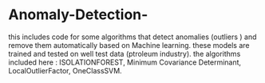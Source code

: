 # Anomaly-Detection-
this includes code for some algorithms that detect anomalies (outliers ) and remove them automatically based on Machine learning.
these models are trained and tested on well test data (ptroleum industry).
the algorithms included here : ISOLATIONFOREST, Minimum Covariance Determinant, LocalOutlierFactor, OneClassSVM.
